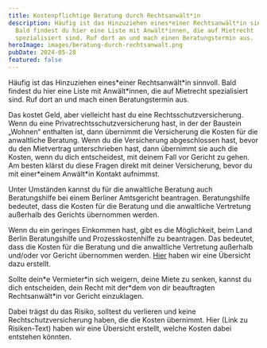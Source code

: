 ```yaml
---
title: Kostenpflichtige Beratung durch Rechtsanwält*in
description: Häufig ist das Hinzuziehen eines*einer Rechtsanwält*in sinnvoll.
  Bald findest du hier eine Liste mit Anwält*innen, die auf Mietrecht
  spezialisiert sind. Ruf dort an und mach einen Beratungstermin aus.
heroImage: images/beratung-durch-rechtsanwalt.png
pubDate: 2024-05-28
featured: false
---
```

Häufig ist das Hinzuziehen eines\*einer Rechtsanwält\*in sinnvoll. Bald findest du hier eine Liste mit Anwält\*innen, die auf Mietrecht spezialisiert sind. Ruf dort an und mach einen Beratungstermin aus.

Das kostet Geld, aber vielleicht hast du eine Rechtsschutzversicherung. Wenn du eine Privatrechtsschutzversicherung hast, in der der Baustein „Wohnen“ enthalten ist, dann übernimmt die Versicherung die Kosten für die anwaltliche Beratung. Wenn du die Versicherung abgeschlossen hast, bevor du den Mietvertrag unterschrieben hast, dann übernimmt sie auch die Kosten, wenn du dich entscheidest, mit deinem Fall vor Gericht zu gehen. Am besten klärst du diese Fragen direkt mit deiner Versicherung, bevor du mit einer\*einem Anwält\*in Kontakt aufnimmst.

Unter Umständen kannst du für die anwaltliche Beratung auch Beratungshilfe bei einem Berliner Amtsgericht beantragen. Beratungshilfe bedeutet, dass die Kosten für die Beratung und die anwaltliche Vertretung außerhalb des Gerichts übernommen werden.

Wenn du ein geringes Einkommen hast, gibt es die Möglichkeit, beim Land Berlin Beratungshilfe und Prozesskostenhilfe zu beantragen. Das bedeutet, dass die Kosten für die Beratung und die anwaltliche Vertretung außerhalb und/oder vor Gericht übernommen werden. [Hier](https://blog.mietencheck.de/de/2024-05-30-kein-geld-fur-die-anwaltin/) haben wir eine Übersicht dazu erstellt.

Sollte dein\*e Vermieter\*in sich weigern, deine Miete zu senken, kannst du dich entscheiden, dein Recht mit der\*dem von dir beauftragten Rechtsanwält\*in vor Gericht einzuklagen.

Dabei trägst du das Risiko, solltest du verlieren und keine Rechtschutzversicherung haben, die die Kosten übernimmt. Hier (Link zu Risiken-Text) haben wir eine Übersicht erstellt, welche Kosten dabei entstehen könnten.